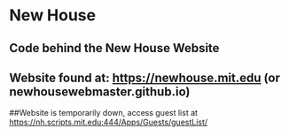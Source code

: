 # New House

## Code behind the New House Website

## Website found at: https://newhouse.mit.edu (or newhousewebmaster.github.io)

##Website is temporarily down, access guest list at https://nh.scripts.mit.edu:444/Apps/Guests/guestList/
